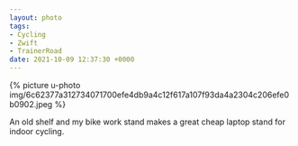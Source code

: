 ```yaml
---
layout: photo
tags:
- Cycling
- Zwift
- TrainerRoad
date: 2021-10-09 12:37:30 +0000
---
```

{% picture u-photo img/6c62377a312734071700efe4db9a4c12f617a107f93da4a2304c206efe0b0902.jpeg %}

An old shelf and my bike work stand makes a great cheap laptop stand for indoor cycling.
